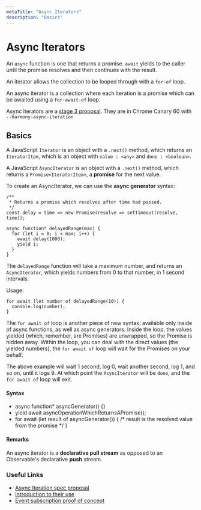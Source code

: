 ```yaml
---
metaTitle: "Async Iterators"
description: "Basics"
---
```


# Async Iterators


An `async` function is one that returns a promise. `await` yields to the caller until the promise resolves and then continues with the result.

An iterator allows the collection to be looped through with a `for-of` loop.

An async iterator is a collection where each iteration is a promise which can be awaited using a `for-await-of` loop.

Async iterators are a [stage 3 proposal](https://github.com/tc39/proposal-async-iteration). They are in Chrome Canary 60 with `--harmony-async-iteration`



## Basics


A JavaScript `Iterator` is an object with a `.next()` method, which returns an `IteratorItem`, which is an object with `value : <any>` and `done : <boolean>`.

A JavaScript `AsyncIterator` is an object with a `.next()` method, which returns a `Promise<IteratorItem>`, a **promise** for the next value.

To create an AsyncIterator, we can use the **async generator** syntax:

```
/**
 * Returns a promise which resolves after time had passed.
 */
const delay = time => new Promise(resolve => setTimeout(resolve, time));

async function* delayedRange(max) {
  for (let i = 0; i < max; i++) {
    await delay(1000);
    yield i;
  }
}

```

The `delayedRange` function will take a maximum number, and returns an `AsyncIterator`, which yields numbers from 0 to that number, in 1 second intervals.

Usage:

```
for await (let number of delayedRange(10)) {
  console.log(number);
}

```

The `for await of` loop is another piece of new syntax, available only inside of async functions, as well as async generators. Inside the loop, the values yielded (which, remember, are Promises) are unwrapped, so the Promise is hidden away. Within the loop, you can deal with the direct values (the yielded numbers), the `for await of` loop will wait for the Promises on your behalf.

The above example will wait 1 second, log 0, wait another second, log 1, and so on, until it logs 9. At which point the `AsyncIterator` will be `done`, and the `for await of` loop will exit.



#### Syntax


- async function* asyncGenerator() {}
- yield await asyncOperationWhichReturnsAPromise();
- for await (let result of asyncGenerator()) { /* result is the resolved value from the promise */ }



#### Remarks


An async iterator is a **declarative pull stream** as opposed to an Observable's declarative **push** stream.

### Useful Links

- [Async Iteration spec proposal](https://github.com/tc39/proposal-async-iteration)
- [Introduction to their use](https://jakearchibald.com/2017/async-iterators-and-generators/)
- [Event subscription proof of concept](https://github.com/KeithHenry/event-generator)

